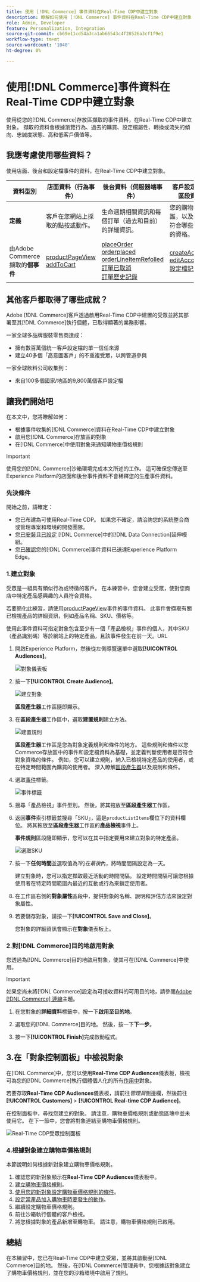 ```yaml
---
title: 使用 [!DNL Commerce] 事件資料在Real-Time CDP中建立對象
description: 瞭解如何使用 [!DNL Commerce] 事件資料在Real-Time CDP中建立對象
role: Admin, Developer
feature: Personalization, Integration
source-git-commit: cb69e11cd54a3ca1ab66543c4f28526a3cf1f9e1
workflow-type: tm+mt
source-wordcount: '1040'
ht-degree: 0%

---
```


# 使用[!DNL Commerce]事件資料在Real-Time CDP中建立對象

使用從您的[!DNL Commerce]存放區擷取的事件資料，在Real-Time CDP中建立對象。 擷取的資料會根據瀏覽行為、過去的購買、設定檔屬性、轉換或流失的傾向、忠誠度狀態、高和低客戶價值等。

## 我應考慮使用哪些資料？

使用店面、後台和設定檔事件的資料，在Real-Time CDP中建立對象。

| 資料型別 | 店面資料（行為事件） | 後台資料（伺服器端事件） | 客戶設定檔和區段資料 |
|---|---|---|---|
| **定義** | 客戶在您網站上採取的點按或動作。 | 生命週期相關資訊和每個訂單（過去和目前）的詳細資訊。 | 您的購物者是誰，以及他們符合哪些區段的資格。 |
| 由Adobe Commerce擷取的&#x200B;**個事件** | [productPageView](events.md#productpageview)<br>[addToCart](events.md#addtocart) | [placeOrder](events.md#completecheckout)<br>[orderplaced](events-backoffice.md#orderplaced)<br>[orderLineItemRefolled](events-backoffice.md#orderlineitemrefunded)<br>[訂單已取消](events-backoffice.md#ordercancelled)<br>[訂單歷史記錄](connect-data.md#send-historical-order-data) | [createAccount](events.md#createaccount)<br>[editAccount](events.md#editaccount)<br>[設定檔記錄](events-profilerecord.md) |

## 其他客戶都取得了哪些成就？

Adobe [!DNL Commerce]客戶透過啟用Real-Time CDP中建置的受眾並將其部署至其[!DNL Commerce]執行個體，已取得顯著的業務影響。

一家全球多品牌服裝零售商達成：

- 擁有數百萬個統一客戶設定檔的單一信任來源
- 建立40多個「高意圖客戶」的不重複受眾，以跨管道參與

一家全球飲料公司收集到：

- 來自100多個國家/地區的9,800萬個客戶設定檔

## 讓我們開始吧

在本文中，您將瞭解如何：

- 根據事件收集的[!DNL Commerce]資料在Real-Time CDP中建立對象
- 啟用您[!DNL Commerce]存放區的對象
- 在[!DNL Commerce]中使用對象來通知購物車價格規則

>[!IMPORTANT]
>
>使用您的[!DNL Commerce]沙箱環境完成本文所述的工作。 這可確保您傳送至Experience Platform的店面和後台事件資料不會稀釋您的生產事件資料。

### 先決條件

開始之前，請確定：

- 您已布建為可使用Real-Time CDP。 如果您不確定，請洽詢您的系統整合商或管理專案和環境的開發團隊。
- 您[已安裝](install.md)且[已設定](connect-data.md) [!DNL Commerce]中的[!DNL Data Connection]延伸模組。
- 您[已確認](connect-data.md#confirm-that-event-data-is-collected)您的[!DNL Commerce]事件資料已送達Experience Platform Edge。

### 1.建立對象

受眾是一組具有類似行為或特徵的客戶。 在本練習中，您會建立受眾，使對您商店中特定產品感興趣的人員符合資格。

若要簡化此練習，請使用[productPageView](events.md#productpageview)事件的事件資料。 此事件會擷取有關已檢視產品的詳細資訊，例如產品名稱、SKU、價格等。

使用此事件資料可指定對象包含至少有一個「產品檢視」事件的個人，其中SKU （產品識別碼）等於網站上的特定產品，且該事件發生在前一天。&#x200B;URL

1. 開啟Experience Platform，然後從左側導覽選單中選取&#x200B;**[!UICONTROL Audiences]**。

   ![對象儀表板](assets/audience-left-rail.png)

1. 按一下&#x200B;**[!UICONTROL Create Audience]**。

   ![建立對象](assets/browse-create-audience.png)

   **區段產生器**&#x200B;工作區隨即顯示。

1. 在&#x200B;**區段產生器**&#x200B;工作區中，選取&#x200B;**建置規則**&#x200B;建立方法。

   ![建置規則](assets/build-rule.png)

   **區段產生器**&#x200B;工作區是您為對象定義規則和條件的地方&#x200B;。 這些規則和條件以您Commerce存放區中的事件和設定檔資料為基礎，並定義判斷使用者是否符合對象資格的條件。 例如，您可以建立規則，納入已檢視特定產品的使用者，或在特定時間範圍內購買的使用者。 深入瞭解[區段產生器](https://experienceleague.adobe.com/zh-hant/docs/experience-platform/segmentation/ui/segment-builder)以及規則和條件。

1. 選取[事件](https://experienceleague.adobe.com/zh-hant/docs/experience-platform/segmentation/ui/segment-builder#events)標籤。

   ![事件標籤](assets/audience-events-tab.png)

1. 搜尋「產品檢視」事件型別。 然後，將其拖放至&#x200B;**區段產生器**&#x200B;工作區。

1. 返回&#x200B;**事件**&#x200B;索引標籤並搜尋「SKU」，這是`productListItems`欄位下的資料欄位。 將其拖放至&#x200B;**區段產生器**&#x200B;工作區的&#x200B;**產品檢視**&#x200B;事件上。

   **事件規則**&#x200B;區段隨即顯示，您可以在其中指定要用來建立對象的特定產品。

   ![選取SKU](assets/audience-addsku.png)

1. 按一下&#x200B;**任何時間**&#x200B;並選取值為&#x200B;*1*&#x200B;的&#x200B;*在最後*&#x200B;內，將時間間隔設定為一天。

   建立對象時，您可以指定擷取最近活動的時間間隔。 設定時間間隔可讓您根據使用者在特定時間範圍內最近的互動或行為來鎖定使用者。

1. 在工作區右側的&#x200B;**對象屬性**&#x200B;區段中，提供對象的名稱、說明和評估方法來設定對象屬性。

1. 若要儲存對象，請按一下&#x200B;**[!UICONTROL Save and Close]**。

   您對象的詳細資訊會顯示在&#x200B;**對象**&#x200B;儀表板上。

### 2.對[!DNL Commerce]目的地啟用對象

您透過為[!DNL Commerce]目的地啟用對象，使其可在[!DNL Commerce]中使用。

>[!IMPORTANT]
>
>如果您尚未將[!DNL Commerce]設定為可接收資料的可用目的地，請參閱[Adobe [!DNL Commerce] 連線](https://experienceleague.adobe.com/zh-hant/docs/experience-platform/destinations/catalog/personalization/adobe-commerce)主題。

1. 在您對象的&#x200B;**詳細資料**&#x200B;標籤中，按一下&#x200B;**啟用至目的地**。

1. 選取您的[!DNL Commerce]目的地。 然後，按一下&#x200B;**下一步**。

1. 按一下&#x200B;**[!UICONTROL Finish]**&#x200B;完成啟動程式。

## 3.在「對象控制面板」中檢視對象

在[!DNL Commerce]中，您可以使用&#x200B;**Real-Time CDP Audiences**&#x200B;儀表板，檢視可為您的[!DNL Commerce]執行個體個人化的所有[作用中](https://experienceleague.adobe.com/zh-hant/docs/experience-platform/destinations/ui/activate/activate-edge-personalization-destinations)對象。

若要存取&#x200B;**Real-Time CDP Audiences**&#x200B;儀表板，請前往&#x200B;_管理員_&#x200B;側邊欄，然後前往&#x200B;**[!UICONTROL Customers]** > **[!UICONTROL Real-time CDP Audience]**。

在控制面板中，尋找您建立的對象。 請注意，購物車價格規則或動態區塊中並未使用它。 在下一節中，您會將對象連結至購物車價格規則。

![Real-Time CDP受眾控制面板](assets/real-time-cdp-dashboard.png)

### 4.根據對象建立購物車價格規則

本節說明如何根據新對象建立購物車價格規則。

1. 確認您的新對象顯示在&#x200B;**Real-Time CDP Audiences**&#x200B;儀表板中。
1. [建立購物車價格規則](https://experienceleague.adobe.com/zh-hant/docs/commerce-admin/marketing/promotions/cart-rules/price-rules-cart-create)。
1. [使用您的新對象設定購物車價格規則的條件](https://experienceleague.adobe.com/zh-hant/docs/commerce-admin/marketing/promotions/cart-rules/price-rules-cart-create#use-real-time-cdp-audiences-to-set-a-condition)。
1. [設定當產品加入購物車時要發生的動作](https://experienceleague.adobe.com/zh-hant/docs/commerce-admin/marketing/promotions/cart-rules/price-rules-cart-create#step-3-define-the-actions)。
1. 繼續設定購物車價格規則。
1. 前往沙箱執行個體的客戶檢視。
1. 將您根據對象的產品新增至購物車。 請注意，購物車價格規則已啟用。

## 總結

在本練習中，您已在Real-Time CDP中建立受眾，並將其啟動至[!DNL Commerce]目的地。 然後，在[!DNL Commerce]管理員中，您根據該對象建立了購物車價格規則，並在您的沙箱環境中啟用了規則。
